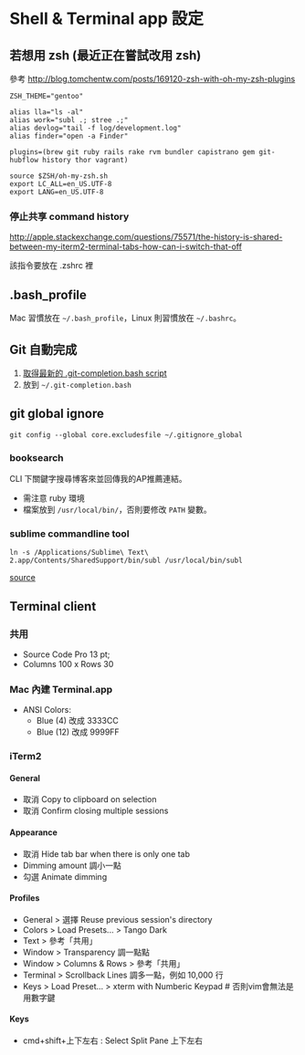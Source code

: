 # Shell & Terminal app 設定

## 若想用 zsh (最近正在嘗試改用 zsh)

參考 http://blog.tomchentw.com/posts/169120-zsh-with-oh-my-zsh-plugins

    ZSH_THEME="gentoo"

    alias lla="ls -al"
    alias work="subl .; stree .;"
    alias devlog="tail -f log/development.log"
    alias finder="open -a Finder"

    plugins=(brew git ruby rails rake rvm bundler capistrano gem git-hubflow history thor vagrant)

    source $ZSH/oh-my-zsh.sh
    export LC_ALL=en_US.UTF-8
    export LANG=en_US.UTF-8

### 停止共享 command history

http://apple.stackexchange.com/questions/75571/the-history-is-shared-between-my-iterm2-terminal-tabs-how-can-i-switch-that-off

該指令要放在 .zshrc 裡

## .bash_profile

Mac 習慣放在 `~/.bash_profile`，Linux 則習慣放在 `~/.bashrc`。

## Git 自動完成
1. [取得最新的 .git-completion.bash script](http://git.kernel.org/cgit/git/git.git/plain/contrib/completion/)
2. 放到 `~/.git-completion.bash`

## git global ignore
    git config --global core.excludesfile ~/.gitignore_global

### booksearch
CLI 下關鍵字搜尋博客來並回傳我的AP推薦連結。

* 需注意 ruby 環境
* 檔案放到 `/usr/local/bin/`，否則要修改 `PATH` 變數。

### sublime commandline tool

    ln -s /Applications/Sublime\ Text\ 2.app/Contents/SharedSupport/bin/subl /usr/local/bin/subl

[source](https://gist.github.com/olivierlacan/1195304)

## Terminal client
### 共用
* Source Code Pro 13 pt;
* Columns 100 x Rows 30

### Mac 內建 Terminal.app
* ANSI Colors:
  * Blue (4) 改成 3333CC
  * Blue (12) 改成 9999FF

### iTerm2
#### General
* 取消 Copy to clipboard on selection
* 取消 Confirm closing multiple sessions

#### Appearance
* 取消 Hide tab bar when there is only one tab
* Dimming amount 調小一點
* 勾選 Animate dimming

#### Profiles
* General > 選擇 Reuse previous session's directory
* Colors > Load Presets... > Tango Dark
* Text > 參考「共用」
* Window > Transparency 調一點點
* Window > Columns & Rows > 參考「共用」
* Terminal > Scrollback Lines 調多一點，例如 10,000 行
* Keys > Load Preset... > xterm with Numberic Keypad # 否則vim會無法是用數字鍵

#### Keys
  * cmd+shift+上下左右 : Select Split Pane 上下左右
